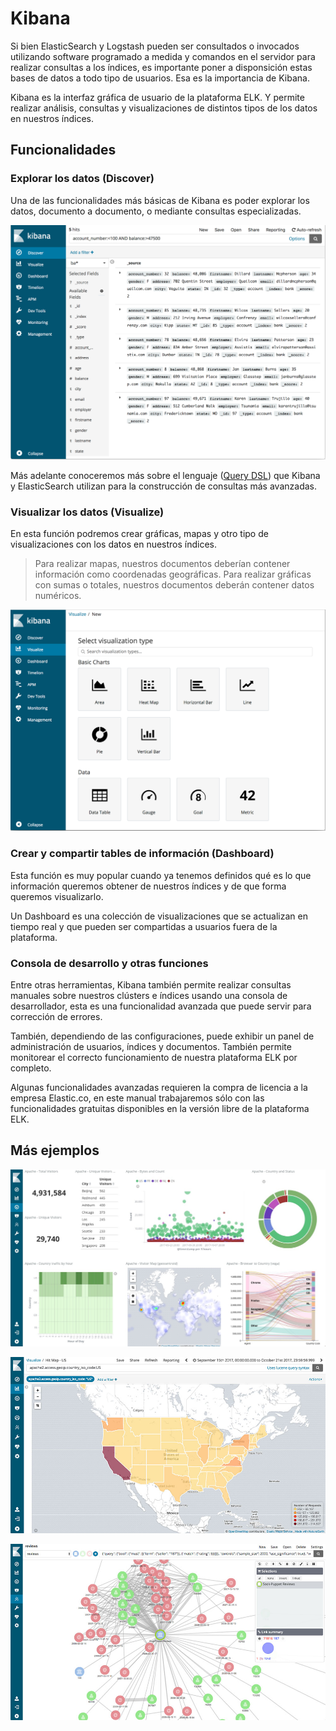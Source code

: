 # Kibana

Si bien ElasticSearch y Logstash pueden ser consultados o invocados utilizando software programado a medida y comandos en el servidor para realizar consultas a los índices, es importante poner a disponsición estas bases de datos a todo tipo de usuarios. Esa es la importancia de Kibana.

Kibana es la interfaz gráfica de usuario de la plataforma ELK. Y permite realizar análisis, consultas y visualizaciones de distintos tipos de los datos en nuestros índices.

## Funcionalidades

### Explorar los datos (Discover)

Una de las funcionalidades más básicas de Kibana es poder explorar los datos, documento a documento, o mediante consultas especializadas.

!["Explorar los datos con Kibana"](../kibana_004.png "Explorar los datos con Kibana")

Más adelante conoceremos más sobre el lenguaje ([Query DSL](https://www.elastic.co/guide/en/elasticsearch/reference/6.4/query-dsl.html)) que Kibana y ElasticSearch utilizan para la construcción de consultas más avanzadas.

### Visualizar los datos (Visualize)

En esta función podremos crear gráficas, mapas y otro tipo de visualizaciones con los datos en nuestros índices.

> Para realizar mapas, nuestros documentos deberían contener información como coordenadas geográficas. Para realizar gráficas con sumas o totales, nuestros documentos deberán contener datos numéricos.

!["Visualizando los datos con Kibana"](../kibana_005.png "Visualizando los datos con Kibana")

### Crear y compartir tables de información (Dashboard)

Esta función es muy popular cuando ya tenemos definidos qué es lo que información queremos obtener de nuestros índices y de que forma queremos visualizarlo.

Un Dashboard es una colección de visualizaciones que se actualizan en tiempo real y que pueden ser compartidas a usuarios fuera de la plataforma.

### Consola de desarrollo y otras funciones

Entre otras herramientas, Kibana también permite realizar consultas manuales sobre nuestros clústers e índices usando una consola de desarrollador, esta es una funcionalidad avanzada que puede servir para corrección de errores.

También, dependiendo de las configuraciones, puede exhibir un panel de administración de usuarios, índices y documentos. También permite monitorear el correcto funcionamiento de nuestra plataforma ELK por completo. 

Algunas funcionalidades avanzadas requieren la compra de licencia a la empresa Elastic.co, en este manual trabajaremos sólo con las funcionalidades gratuitas disponibles en la versión libre de la plataforma ELK. 

## Más ejemplos

!["Interfaz Kibana"](../kibana_001.jpg "Interfaz Kibana")

!["Interfaz Kibana"](../kibana_002.jpg "Interfaz Kibana")

!["Interfaz Kibana"](../kibana_003.jpg "Interfaz Kibana")
